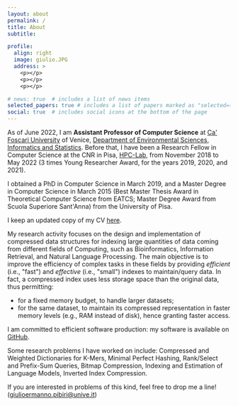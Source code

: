 ```yaml
---
layout: about
permalink: /
title: About
subtitle:

profile:
  align: right
  image: giulio.JPG
  address: >
    <p></p>
    <p></p>
    <p></p>

# news: true  # includes a list of news items
selected_papers: true # includes a list of papers marked as "selected={true}"
social: true  # includes social icons at the bottom of the page
---
```


As of June 2022, I am **Assistant Professor of Computer Science** at [Ca' Foscari University](https://www.unive.it/pag/13526) of Venice,
[Department of Environmental Sciences, Informatics and Statistics](https://www.unive.it/pag/28183).
Before that, I have been a Research Fellow in Computer Science at the CNR in Pisa, [HPC-Lab](http://hpc.isti.cnr.it), from November 2018 to May 2022 (3 times Young Researcher Award, for the years 2019, 2020, and 2021).

I obtained a PhD in Computer Science in March 2019,
and a Master Degree in Computer Science in March 2015 (Best Master Thesis Award
in Theoretical Computer Science from EATCS; Master Degree Award from Scuola Superiore
Sant'Anna) from the University of Pisa.

I keep an updated copy of my CV [here](https://github.com/jermp/curriculum_vitae/blob/master/CV_GiulioErmanno_Pibiri.pdf).

My research activity focuses on the design and implementation of compressed data structures for indexing large quantities of data
coming from different fields of Computing,
such as Bioinformatics, Information Retrieval, and Natural Language Processing.
The main objective is to improve the efficiency of complex tasks in these fields by providing *efficient* (i.e., "fast")
and *effective* (i.e., "small") indexes to maintain/query data.
In fact, a compressed index uses less storage space than the original data, thus permitting:

- for a fixed memory budget, to handle larger datasets;
- for the same dataset, to maintain its compressed representation
in faster memory levels (e.g., RAM instead of disk),
hence granting faster access.

I am committed to efficient software production: my software is available on
[GitHub](https://github.com/jermp).

Some research problems I have worked on include:
Compressed and Weighted Dictionaries for K-Mers,
Minimal Perfect Hashing,
Rank/Select and Prefix-Sum Queries,
Bitmap Compression,
Indexing and Estimation of Language Models,
Inverted Index Compression.

If you are interested in problems of this kind, feel free to drop me a line!
([giulioermanno.pibiri@unive.it](mailto:giulioermanno.pibiri@unive.it))
